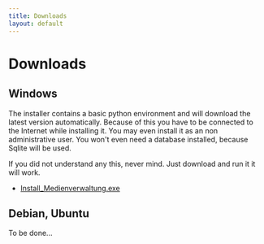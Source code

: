 ```yaml
---
title: Downloads
layout: default
---
```


Downloads
=========

Windows
-------
The installer contains a basic python environment and will download the
latest version automatically.
Because of this you have to be connected to the Internet while
installing it.
You may even install it as an non administrative user.
You won't even need a database installed, because Sqlite will be used.

If you did not understand any this, never mind. Just download and run it
it will work.

* [Install_Medienverwaltung.exe](http://dl.dropbox.com/u/530973/Install_Medienverwaltung.exe)

Debian, Ubuntu
--------------

To be done...
